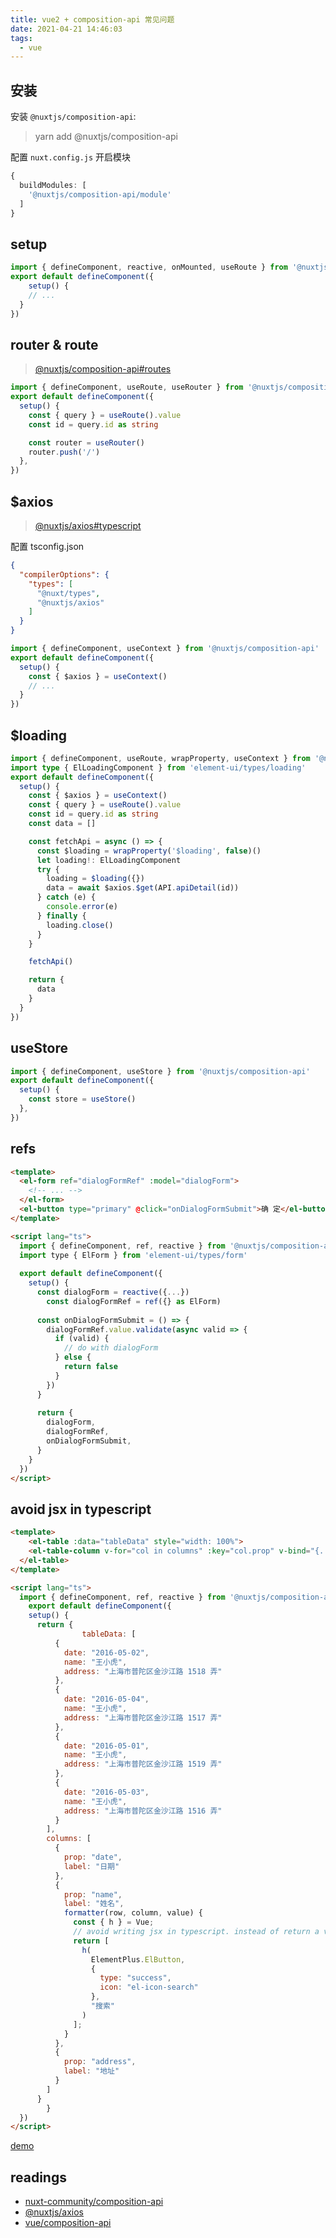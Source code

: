 ```yaml
---
title: vue2 + composition-api 常见问题
date: 2021-04-21 14:46:03
tags:
  - vue
---
```


## 安装

安装 `@nuxtjs/composition-api`:

>yarn add @nuxtjs/composition-api

配置 `nuxt.config.js` 开启模块

```ts
{
  buildModules: [
    '@nuxtjs/composition-api/module'
  ]
}
```

## setup

```ts
import { defineComponent, reactive, onMounted, useRoute } from '@nuxtjs/composition-api'
export default defineComponent({
    setup() {
    // ...
  }
})
```

## router & route

>[@nuxtjs/composition-api#routes](https://composition-api.nuxtjs.org/packages/routes)

```ts
import { defineComponent, useRoute, useRouter } from '@nuxtjs/composition-api'
export default defineComponent({
  setup() {
    const { query } = useRoute().value
    const id = query.id as string

    const router = useRouter()
    router.push('/')
  },
})
```

## $axios

>[@nuxtjs/axios#typescript](https://axios.nuxtjs.org/setup#typescript)

配置 tsconfig.json

```json
{
  "compilerOptions": {
    "types": [
      "@nuxt/types",
      "@nuxtjs/axios"
    ]
  }
}
```

```ts
import { defineComponent, useContext } from '@nuxtjs/composition-api'
export default defineComponent({
  setup() {
    const { $axios } = useContext()
    // ...
  }
})
```

## $loading

```ts
import { defineComponent, useRoute, wrapProperty, useContext } from '@nuxtjs/composition-api'
import type { ElLoadingComponent } from 'element-ui/types/loading'
export default defineComponent({
  setup() {
    const { $axios } = useContext()
    const { query } = useRoute().value
    const id = query.id as string
    const data = []

    const fetchApi = async () => {
      const $loading = wrapProperty('$loading', false)()
      let loading!: ElLoadingComponent
      try {
        loading = $loading({})
        data = await $axios.$get(API.apiDetail(id))
      } catch (e) {
        console.error(e)
      } finally {
        loading.close()
      }
    }

    fetchApi()

    return {
      data
    }
  }
})
```

## useStore

```ts
import { defineComponent, useStore } from '@nuxtjs/composition-api'
export default defineComponent({
  setup() {
    const store = useStore()
  },
})
```

## refs

```html
<template>
  <el-form ref="dialogFormRef" :model="dialogForm">
    <!-- ... -->
  </el-form>
  <el-button type="primary" @click="onDialogFormSubmit">确 定</el-button>
</template>

<script lang="ts">
  import { defineComponent, ref, reactive } from '@nuxtjs/composition-api'
  import type { ElForm } from 'element-ui/types/form'
  
  export default defineComponent({
    setup() {
      const dialogForm = reactive({...})
    	const dialogFormRef = ref({} as ElForm)
      
      const onDialogFormSubmit = () => {
        dialogFormRef.value.validate(async valid => {
          if (valid) {
            // do with dialogForm
          } else {
            return false
          }
        })
      }
      
      return {
        dialogForm,
      	dialogFormRef,
        onDialogFormSubmit,
      }
    }
  })
</script>

```

## avoid jsx in typescript

```html
<template>
	<el-table :data="tableData" style="width: 100%">
    <el-table-column v-for="col in columns" :key="col.prop" v-bind="{...col}" />
  </el-table>
</template>

<script lang="ts">
  import { defineComponent, ref, reactive } from '@nuxtjs/composition-api'
	export default defineComponent({
    setup() {
      return {
				tableData: [
          {
            date: "2016-05-02",
            name: "王小虎",
            address: "上海市普陀区金沙江路 1518 弄"
          },
          {
            date: "2016-05-04",
            name: "王小虎",
            address: "上海市普陀区金沙江路 1517 弄"
          },
          {
            date: "2016-05-01",
            name: "王小虎",
            address: "上海市普陀区金沙江路 1519 弄"
          },
          {
            date: "2016-05-03",
            name: "王小虎",
            address: "上海市普陀区金沙江路 1516 弄"
          }
        ],
        columns: [
          {
            prop: "date",
            label: "日期"
          },
          {
            prop: "name",
            label: "姓名",
            formatter(row, column, value) {
              const { h } = Vue;
              // avoid writing jsx in typescript. instead of return a vdom
              return [
                h(
                  ElementPlus.ElButton,
                  {
                    type: "success",
                    icon: "el-icon-search"
                  },
                  "搜索"
                )
              ];
            }
          },
          {
            prop: "address",
            label: "地址"
          }
        ]
      }
		}
  })
</script>
```

[demo](https://codepen.io/Jogiter/pen/JjWrdNP?editors=0010)

## readings

- [nuxt-community/composition-api](https://composition-api.nuxtjs.org/)
- [@nuxtjs/axios](https://axios.nuxtjs.org/setup)
- [vue/composition-api](https://v3.vuejs.org/guide/composition-api-introduction.html)
